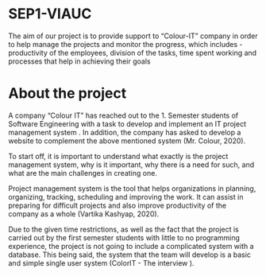 # SEP1-VIAUC
The aim of our project is to provide support to “Colour-IT” company in order to help manage the projects and monitor the progress, which includes - productivity of the employees, division of the tasks, time spent working and processes that help in achieving their goals

# About the project
A company “Colour IT” has reached out to the 1. Semester students of Software
Engineering with a task to develop and implement an IT project management system . In
addition, the company has asked to develop a website to complement the above mentioned
system (Mr. Colour, 2020).

To start off, it is important to understand what exactly is the project management
system, why is it important, why there is a need for such, and what are the main challenges in
creating one.

Project management system is the tool that helps organizations in planning, organizing,
tracking, scheduling and improving the work. It can assist in preparing for difficult projects
and also improve productivity of the company as a whole (Vartika Kashyap, 2020).

Due to the given time restrictions, as well as the fact that the project is carried out by
the first semester students with little to no programming experience, the project is not going
to include a complicated system with a database. This being said, the system that the team
will develop is a basic and simple single user system (ColorIT - The interview ).
